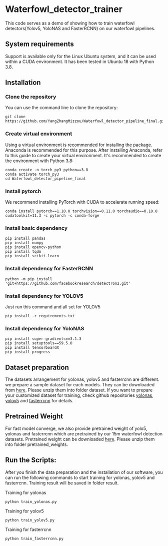 # Waterfowl_detector_trainer

This code serves as a demo of showing how to train waterfowl detectors(Yolov5, YoloNAS and FasterRCNN) on our waterfowl pipelines.

## System requirements
Support is available only for the Linux Ubuntu system, and it can be used within a CUDA environment. It has been tested in Ubuntu 18 with Python 3.8.

## Installation

### Clone the repository
You can use the command line to clone the repository:
```
git clone https://github.com/YangZhangMizzou/Waterfowl_detector_pipeline_final.git
```

### Create virtual environment
Using a virtual environment is recommended for installing the package. Anaconda is recommended for this purpose. After installing Anaconda, refer to this guide to create your virtual environment. It's recommended to create the environment with Python 3.8:

```
conda create -n torch_py3 python==3.8
conda activate torch_py3
cd Waterfowl_detector_pipeline_final
```

### Install pytorch

We recommend installing PyTorch with CUDA to accelerate running speed:
```
conda install pytorch==1.10.0 torchvision==0.11.0 torchaudio==0.10.0 cudatoolkit=11.3 -c pytorch -c conda-forge
```
### Install basic dependency

```
pip install pandas
pip install numpy
pip install opencv-python
pip install tqdm
pip install scikit-learn
```

### Install dependency for FasterRCNN

```
python -m pip install 'git+https://github.com/facebookresearch/detectron2.git'
```

### Install dependency for YOLOV5

Just run this command and all set for YOLOV5
```
pip install -r requirements.txt
```

### Install dependency for YoloNAS

```
pip install super-gradients==3.1.3
pip install setuptools==59.5.0
pip install tensorboardX
pip install progress
```
## Dataset preparation

The datasets arrangement for yolonas, yolov5 and fasterrcnn are different. we prepare a sample dataset for each models. They can be downloaded from [here](). Please unzip them into folder dataset. 
If you want to prepare your customized dataset for training, check github repositories [yolonas](https://github.com/Deci-AI/super-gradients/blob/master/YOLONAS.md), [yolov5](https://github.com/ultralytics/yolov5) and [fasterrcnn](https://github.com/jwyang/faster-rcnn.pytorch) for details.

## Pretrained Weight

For fast model converge, we also provide pretrained weight of yolo5, yolonas and fasterrcnn which are pretrained by our 15m waterfowl detection datasets. Pretrained weight can be downloaded [here](). Please unzip them into folder pretrained_weights. 

## Run the Scripts:
After you finish the data preparation and the installation of our software, you can run the following commands to start training for yolonas, yolov5 and fasterrcnn. Training result will be saved in folder result.

Training for yolonas
```
python train_yolonas.py
```
Training for yolov5
```
python train_yolov5.py
```
Training for fasterrcnn
```
python train_fasterrcnn.py
```






